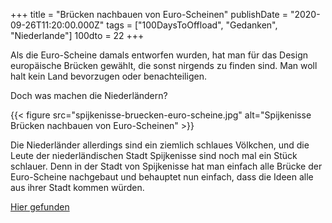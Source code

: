 +++
title = "Brücken nachbauen von Euro-Scheinen"
publishDate = "2020-09-26T11:20:00.000Z"
tags = ["100DaysToOffload", "Gedanken", "Niederlande"]
100dto = 22
+++

Als die Euro-Scheine damals entworfen wurden, hat man für das Design europäische Brücken gewählt, die sonst nirgends zu finden sind. Man woll halt kein Land bevorzugen oder benachteiligen.

Doch was machen die Niederländern?

<!--more-->

{{< figure src="spijkenisse-bruecken-euro-scheine.jpg" alt="Spijkenisse Brücken nachbauen von Euro-Scheinen" >}}

Die Niederländer allerdings sind ein ziemlich schlaues Völkchen, und die Leute der niederländischen Stadt Spijkenisse sind noch mal ein Stück schlauer. Denn in der Stadt von Spijkenisse hat man einfach alle Brücke der Euro-Scheine nachgebaut und behauptet nun einfach, dass die Ideen alle aus ihrer Stadt kommen würden.

[Hier gefunden](https://twitter.com/page_eco/status/1309490061243604993)
